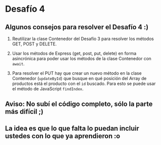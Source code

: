 # Desafío 4

## Algunos consejos para resolver el Desafío 4 :)

1. Reutilizar la clase Contenedor del Desafío 3 para resolver los métodos GET, POST y DELETE.

2. Usar los métodos de Express (get, post, put, delete) en forma asincrónica para poder usar los métodos de la clase Contenedor con `await`.

3. Para resolver el PUT hay que crear un nuevo método en la clase Contenedor (`updateById`) que busque en qué posición del Array de productos está el producto con el `id` buscado. Para esto se puede usar el método de JavaScript `findIndex`.

## Aviso: No subí el código completo, sólo la parte más difícil ;)

## La idea es que lo que falta lo puedan incluir ustedes con lo que ya aprendieron :o

